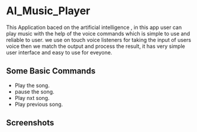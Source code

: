 # AI_Music_Player

This Application baced on the artificial intelligence , in this app user can play music with the help of the voice commands which is simple to use and reliable to user.
we use on touch voice listeners for taking the input of users voice then we match the output and process the result, it has very simple user interface and easy to use for eveyone.


## Some Basic Commands
- Play the song.
- pause the song.
- Play nxt song.
- Play previous song.


## Screenshots

[](Screenshot_20191020-182046.png)
